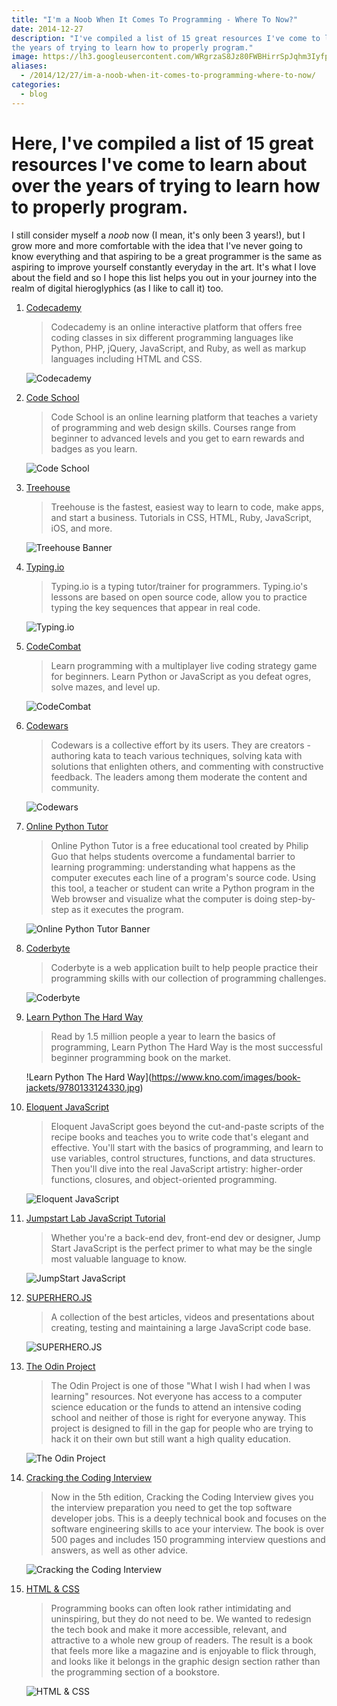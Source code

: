```yaml
---
title: "I'm a Noob When It Comes To Programming - Where To Now?"
date: 2014-12-27
description: "I've compiled a list of 15 great resources I've come to learn about over
the years of trying to learn how to properly program."
image: https://lh3.googleusercontent.com/WRgrzaS8Jz80FWBHirrSpJqhm3IyfpADC6NmX77Z6HW_zqwGbPodMLs-F9qC6U_pvccOkDGgOHuv2zlJ7oGoytW3LQACZ-gBVW2HcikHZA3qBbVRiv4zt1190i48efuDTKHMhpvykcDT1ThDs5waUNRRgKRmka96OJGGWeAMNiHUUQIi0cmxG4cAc7HRGEtEJ99pYfOy6UzppYEio86bN-pDB6ll4dwkY4Tzx1Erua1RpFQIA_zI6a4lj-JecIAWk3VZJPw8YSnjwazqk4MdqA4Lh8lejRI72yCP2n0yEIt1bW6YRbi73JR5ciaeRIpXADg0IjSWEQMfUNIQAUwHx7RMkPeN_0stBc6BZbow7h2900l7zdatCe50EkiemSwcjJcyftoV_PazJZBM63AG52RY33K2LZPj5MEeWLMJh0iN6Yeb2IpTyBgJgzniuxSerxeCcD6Cfu1yLlTnJuGCeuMDc-qV72rmDqPObtM54sl9Kyk9z2eeTpQ7aioOLfZ1GlC4lf2kB5Shf1O52gUDIndf0H4rvHNskdNNvO4EkdK9-4wEWpuyrHyOH1CAQm_WAFeqy2yAT2Cg78Eb1n_9LvkTPUYdp2SdFsIj6oVT72ld7vP2Payc3Kg_70Uq7Ubu=w940-h400-no
aliases:
  - /2014/12/27/im-a-noob-when-it-comes-to-programming-where-to-now/
categories:
  - blog
---
```


# Here, I've compiled a list of 15 great resources I've come to learn about over the years of trying to learn how to properly program.

I still consider myself a _noob_ now (I mean, it's only been 3 years!), but I grow more and more comfortable with the idea that I've never going to know everything and that aspiring to be a great programmer is the same as aspiring to improve yourself constantly everyday in the art. It's what I love about the field and so I hope this list helps you out in your journey into the realm of digital hieroglyphics (as I like to call it) too.

1.  [Codecademy](https://codecademy.com/)

    > Codecademy is an online interactive platform that offers free coding classes in six different programming languages like Python, PHP, jQuery, JavaScript, and Ruby, as well as markup languages including HTML and CSS.

    ![Codecademy](https://s3.amazonaws.com/codecademy-blog/assets/03-2013-new-experience.png)

2.  [Code School](https://codeschool.com/)

    > Code School is an online learning platform that teaches a variety of programming and web design skills. Courses range from beginner to advanced levels and you get to earn rewards and badges as you learn.

    ![Code School](https://orm-chimera-prod.s3.amazonaws.com/1234000001682/images/codeschool_jquery.png)

3.  [Treehouse](https://teamtreehouse.com/)

    > Treehouse is the fastest, easiest way to learn to code, make apps, and start a business. Tutorials in CSS, HTML, Ruby, JavaScript, iOS, and more.

    ![Treehouse Banner](https://lh3.googleusercontent.com/kbk10PhWNwmQdlnShLmhFnMN6_VS00xbaHxWnNGN3ehS6XsHI1KtN0d6JjIgUvyxwyJMhXdvX-7afH1fD7tJhYvGna6LxjSzBjbgoqSBopLcD0qqGeoP5KszpbblZ8cr3T-M7gQp8LVnkEN6cCZpNwgOEGKVr1urTUIXkqkzKMDsrvcjlm_WRZqzLV-CWiPo4MswnPWndASzZbqOXm9Weo1NkxUvlbvfZ1jXo1KQCvUrG8sfTdwS0VNTozkBsjQixH2_Zt0t5ZTuHU0wpxUhUXivgW9tQpeebTgAWpLMivHBxeaDnV5FWRJ3mmoB887x_uv6dCu6L2FtWdyTaPx4qLy0jekXNhGKhPUQcccGQ_1BRh0JhE66h0vBJm6dzTuzn90WGhns2YTbuoLtLrwp0AlpE3ZjC16f8ctfVEzXe0nSumecu9EAP6slcgpdgu-wBMuHZ-l5pRxXIxBsl2I0mikegit0Hrvm5gwIXcZ4gx_3yautp7U7XaTev8zP4zHnDAO8s3Vpjx5DNuPOEwoJkHUVLEcebPMs8VUkSnBPdoaCs14CaqgfWFAejR0NKLWivq8nFTBuT_1Nt64e2mQSIbPNpe2rIc5kglIFjCV91U9swNDlZVWXilxZch9R-EQk=w1426-h799-no)

4.  [Typing.io](https://typing.io/)

    > Typing.io is a typing tutor/trainer for programmers. Typing.io's lessons are based on open source code, allow you to practice typing the key sequences that appear in real code.

    ![Typing.io](https://www.bram.us/wordpress/wp-content/uploads/2013/12/typingio.png)

5.  [CodeCombat](https://codecombat.com/)

    > Learn programming with a multiplayer live coding strategy game for beginners. Learn Python or JavaScript as you defeat ogres, solve mazes, and level up.

    ![CodeCombat](https://d212dsb2sdisoj.cloudfront.net/wp-content/uploads/2013/10/logo64.jpg)

6.  [Codewars](https://codewars.com/)

    > Codewars is a collective effort by its users. They are creators - authoring kata to teach various techniques, solving kata with solutions that enlighten others, and commenting with constructive feedback. The leaders among them moderate the content and community.

    ![Codewars](https://ciblogassets.s3.amazonaws.com/crowdblog/asset/214/codewars3.png)

7.  [Online Python Tutor](https://pythontutor.com/)

    > Online Python Tutor is a free educational tool created by Philip Guo that helps students overcome a fundamental barrier to learning programming: understanding what happens as the computer executes each line of a program's source code. Using this tool, a teacher or student can write a Python program in the Web browser and visualize what the computer is doing step-by-step as it executes the program.

    ![Online Python Tutor Banner](https://lh3.googleusercontent.com/AlPUNgyX1e4E8r3ctth2oCnfidFepHel-4v9jbxD936lMP4tQjUXvfoCcTttLSOwjKD9A-78zXgUyVii2NwtMG1XpWOwRxNtB6Qw322scEYwBac5jWqtVcP8Qfkqcrhf_dvttvkqGxfbHEuqXMeJo3EV_w_coR-RUGkNUhu812PErz6MAoNQ8vRrML1ec0lOlVVolGCr3dKxPLqbrKc2j3BOdtev5gwbVOaixT4M6KdM2la7IkjGIvicva9Z-q-NVf3624z9615bmhDY8fiBtK9B1wVuMsfUaZT_gdc97uXf9sVMDlR7h4koNqEzAHuNeaZmxWzaLITwKwXw_LcVzxnaIdAqYD1t1dYFzfYMjAD2Yhe05b-ccGXtlbJ5Ubhc8rKzczdRwXoHAALZV9xk3GdlnCKWkgBg9oV05tRXUDReAcIMvGwO-7HCV7uWtlbn8-gNUSUbd-dZ0eCDbz6TKz30kBVSP96FQor_F3VXNA_CtQK7X4dZwEVXU8-7JULr4quxfxp4fT_QqlZ59fMzgKbFjJxhCdbFSmiJy1vv1GVvbbgFZcEMYZcMuxsXNtmgJfTHpw_-MnVFI2HhMTdQqwTUFdgLxmGymIIeIVwkyrs6acw0lo0udjMnfZIBr0JP=w838-h734-no)

8.  [Coderbyte](https://coderbyte.com)

    > Coderbyte is a web application built to help people practice their programming skills with our collection of programming challenges.

    ![Coderbyte](https://s3.amazonaws.com/ksr/assets/000/379/626/6fd69aceb1070555dacf846ed296d84f_large.png?1360397775)

9.  [Learn Python The Hard Way](https://learnpythonthehardway.org)

    > Read by 1.5 million people a year to learn the basics of programming, Learn Python The Hard Way is the most successful beginner programming book on the market.

    !Learn Python The Hard Way](https://www.kno.com/images/book-jackets/9780133124330.jpg)

10. [Eloquent JavaScript](https://eloquentjavascript.net)

    > Eloquent JavaScript goes beyond the cut-and-paste scripts of the recipe books and teaches you to write code that's elegant and effective. You'll start with the basics of programming, and learn to use variables, control structures, functions, and data structures. Then you'll dive into the real JavaScript artistry: higher-order functions, closures, and object-oriented programming.

    ![Eloquent JavaScript](https://eloquentjavascript.net/img/cover.png)

11. [Jumpstart Lab JavaScript Tutorial](https://tutorials.jumpstartlab.com/projects/javascript)

    > Whether you're a back-end dev, front-end dev or designer, Jump Start JavaScript is the perfect primer to what may be the single most valuable language to know.

    ![JumpStart JavaScript](https://lh3.googleusercontent.com/1V8hWxtsveVGdxYxS9fgc6wPDbUR3LLs7m45pvtxZ4NapR6K0_3YACfEcAgdyhjUfpLWbq7OIh6VCHAIvH41--j5mic8YYVBxjzi3Krpy3TokWkeZHHfoGwRyhiEUIPiQzWMkFuAh-QbBvu83yDe8p5M7m8G75Alq0l_nh9TKh38NxGVj5DI-giaITEQwrzMudrUpm8PaOZ-UoSyrnYMV64FNR8U6W2vAXqCLDE58C9vzXGxKPMaS0Ar96dCSdJdnv_v5lefOJkIv2C2vvllM20a8W9DLVv7fpDztBPJaMY2jsvXOgF8j0UeZW25hDzyFpixNV12_rAGsEUe_40FOogv3HHWAkStR6UpuUGWSK8LVq5Ke-b64UUNlmKjRGYsTK5xIsbts4T7VOdqPCUwaUZrLlUmK_SViPMCj0E-F_4qOfv3-4bWFXZw0UjG277sONPFRc_RfND6iH2ps8tvWE917A9NvyCH4Mds45d0CbR6mZIWKxYso96g3fFmNwEQn24F748vDV6VxVuvDdgwxHBx7TZPQyVRooYmJSckKfB5BeD3nWuSveVITk9_L1JLGofKlhiKQ-VKhVgluQuMcCR483mtQN5J85fkkHwHTfwHlVFQDmgde0Rg-_OBQJmV=w301-h220-no)

12. [SUPERHERO.JS](https://superherojs.com)

    > A collection of the best articles, videos and presentations about creating, testing and maintaining a large JavaScript code base.

    ![SUPERHERO.JS](https://lh3.googleusercontent.com/6TCT95Kvg-yAc627Ew_xDBdhT-A_nZkUn_xt22_clVD78MdvV69s7CKTHWaXTLd1N0RCXNlchuEWgN_uNVz-YLQgwLtk2mR-1TefrAdBEgiDPaMUc1abwUEmSG5bAJdTRzXIxQG_S8YDyrzngkZL9zZzK880CJZt6lgyWXrZBqDXcuHiQWaFOseRObbhZgltmWuA0j5opZyvg6GMRCmampj53PwRyK2iGbX5dsGgtFg1QhdLSNVBSSkx3qRJX75_odxA8Hr849xQcWxrzPIMFB3ukLLeZLJ0qUkqLkYeUBgqHFLcPO3dEGkaZmrH3G3JdoU6XIsNBZoHTGrG4X6Ai3XmOdxVmqOCovsQftVjCLW6pCujSEgnae8Bgb4nB8S47VNxS1dRLGA3PDFzvBs5tXTiy7-m6oO-BkEcRjvWrBEFhJ0DjjE4PwdB91y6dykMuDmksVdAIzrBXXT0097Eoo5Hdz5KZO-S448-5nSQdbzuOFkTkglckLCsO9STik7yf7gHEzFGaJxPILkq8eIlCDp1kQmS9-DI1rnTZadi6AJzKEz4z2XvPhoNsiHddEdylgVIiI8asVVgq-QkjmWiBk1f9y7gFNs0Rt15HlF9PXo2JZhkPjKUVT_4gKzgA69y=w390-h220-no)

13. [The Odin Project](https://www.theodinproject.com/home)

    > The Odin Project is one of those "What I wish I had when I was learning" resources. Not everyone has access to a computer science education or the funds to attend an intensive coding school and neither of those is right for everyone anyway. This project is designed to fill in the gap for people who are trying to hack it on their own but still want a high quality education.

    ![The Odin Project](https://airpair-blog.s3.amazonaws.com/wp-content/uploads/2014/04/The-Odin-Project-Open-Sourced-Free-Curriculum.png)

14. [Cracking the Coding Interview](https://www.amazon.com/Cracking-Coding-Interview-Programming-Questions/dp/098478280X)

    > Now in the 5th edition, Cracking the Coding Interview gives you the interview preparation you need to get the top software developer jobs. This is a deeply technical book and focuses on the software engineering skills to ace your interview. The book is over 500 pages and includes 150 programming interview questions and answers, as well as other advice.

    ![Cracking the Coding Interview](https://ecx.images-amazon.com/images/I/41wgksZup2L.jpg)

15. [HTML & CSS](https://www.htmlandcssbook.com)

    > Programming books can often look rather intimidating and uninspiring, but they do not need to be. We wanted to redesign the tech book and make it more accessible, relevant, and attractive to a whole new group of readers. The result is a book that feels more like a magazine and is enjoyable to flick through, and looks like it belongs in the graphic design section rather than the programming section of a bookstore.

    ![HTML & CSS](https://cdn.tripwiremagazine.com/wp-content/uploads/2012/05/html-css-design-build-websites.jpg)
